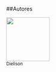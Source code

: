 
##Autores

 [<img loading="lazy" src="https://avatars.githubusercontent.com/u/153321263?v=4" width=115><br><sub>Dielison</sub>](https://github.com/XimiLoko) 
